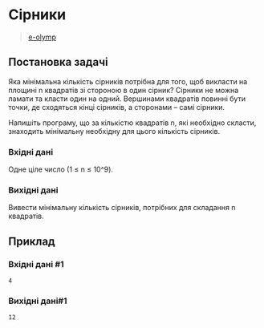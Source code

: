 # Сірники
> [e-olymp](https://www.eolymp.com/uk/problems/8)

## Постановка задачі
Яка мінімальна кількість сірників потрібна для того, щоб викласти на площині n квадратів зі стороною в один сірник? Сірники не можна ламати та класти один на одний. Вершинами квадратів повинні бути точки, де сходяться кінці сірників, а сторонами – самі сірники.

Напишіть програму, що за кількістю квадратів n, які необхідно скласти, знаходить мінімальну необхідну для цього кількість сірників.
### Вхідні дані
Одне ціле число (1 ≤ n ≤ 10^9).
### Вихідні дані
Вивести мінімальну кількість сірників, потрібних для складання n квадратів.
## Приклад

### Вхідні дані #1
```
4
```
### Вихідні дані#1
```
12
```
